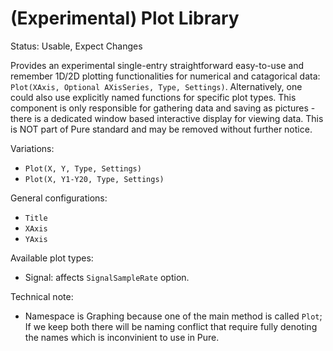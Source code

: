 ﻿# (Experimental) Plot Library

Status: Usable, Expect Changes

Provides an experimental single-entry straightforward easy-to-use and remember 1D/2D plotting functionalities for numerical and catagorical data: `Plot(XAxis, Optional AXisSeries, Type, Settings)`. Alternatively, one could also use explicitly named functions for specific plot types.
This component is only responsible for gathering data and saving as pictures - there is a dedicated window based interactive display for viewing data.
This is NOT part of Pure standard and may be removed without further notice.

Variations:

* `Plot(X, Y, Type, Settings)`
* `Plot(X, Y1-Y20, Type, Settings)`

General configurations:

* `Title`
* `XAxis`
* `YAxis`

Available plot types:

* Signal: affects `SignalSampleRate` option.

Technical note:

* Namespace is Graphing because one of the main method is called `Plot`; If we keep both there will be naming conflict that require fully denoting the names which is inconvinient to use in Pure.